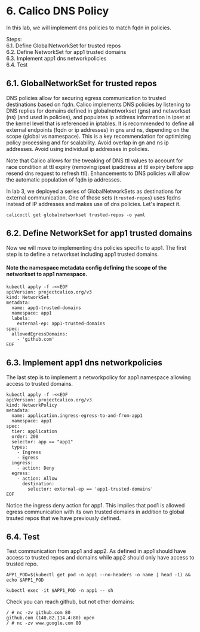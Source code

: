 # 6. Calico DNS Policy

In this lab, we will implement dns policies to match fqdn in policies.

Steps: \
6.1. Define GlobalNetworkSet for trusted repos \
6.2. Define NetworkSet for app1 trusted domains \
6.3. Implement app1 dns networkpolicies \
6.4. Test

## 6.1. GlobalNetworkSet for trusted repos

DNS policies allow for securing egress communication to trusted destinations based on fqdn. Calico implements DNS policies by listening to DNS replies for domains defined in globalnetworkset (gns) and networkset (ns) (and used in policies), and populates ip address information in ipset at the kernel level that is referenced in iptables. It is recommended to define all external endpoints (fqdn or ip addresses) in gns and ns, depending on the scope (global vs namespace). This is a key recommendation for optimizing policy processing and for scalability. Avoid overlap in gn and ns ip addresses. Avoid using individual ip addresses in policies.

Note that Calico allows for the tweaking of DNS ttl values to account for race condition at ttl expiry (removing ipset ipaddress at ttl expiry before app resend dns request to refresh ttl). Enhancements to DNS policies will allow the automatic population of fqdn ip addresses.

In lab 3, we deployed a series of GlobalNetworkSets as destinations for external communication. One of those sets (`trusted-repos`) uses fqdns instead of IP addresses and makes use of dns policies. Let's inspect it.

```
calicoctl get globalnetworkset trusted-repos -o yaml
```

## 6.2. Define NetworkSet for app1 trusted domains

Now we will move to implementing dns policies specific to app1. The first step is to define a networkset including app1 trusted domains.
#### Note the namespace metadata config defining the scope of the networkset to app1 namespace.

```
kubectl apply -f -<<EOF
apiVersion: projectcalico.org/v3
kind: NetworkSet
metadata:
  name: app1-trusted-domains
  namespace: app1
  labels:
    external-ep: app1-trusted-domains
spec:
  allowedEgressDomains:
    - 'github.com'
EOF
```


## 6.3. Implement app1 dns networkpolicies

The last step is to implement a networkpolicy for app1 namespace allowing access to trusted domains.

```
kubectl apply -f -<<EOF
apiVersion: projectcalico.org/v3
kind: NetworkPolicy
metadata:
  name: application.ingress-egress-to-and-from-app1
  namespace: app1
spec:
  tier: application
  order: 200
  selector: app == "app1"
  types:
    - Ingress  
    - Egress
  ingress:
    - action: Deny
  egress:
    - action: Allow
      destination:
        selector: external-ep == 'app1-trusted-domains'
EOF
```

Notice the ingress deny action for app1. This implies that pod1 is allowed egress communication with its own trusted domains in addition to global trsuted repos that we have previously defined.


## 6.4. Test

Test communication from app1 and app2. As defined in app1 should have access to trusted repos and domains while app2 should only have access to trusted repo.

```
APP1_POD=$(kubectl get pod -n app1 --no-headers -o name | head -1) && echo $APP1_POD
```
```
kubectl exec -it $APP1_POD -n app1 -- sh
```

Check you can reach github, but not other domains:

```
/ # nc -zv github.com 80
github.com (140.82.114.4:80) open
/ # nc -zv www.google.com 80
```

